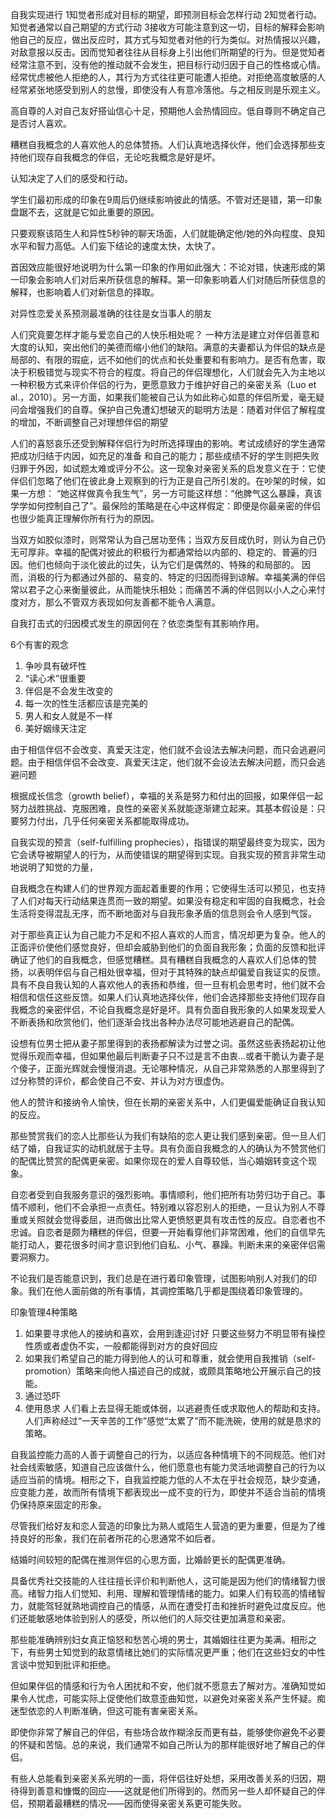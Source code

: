 自我实现进行
1知觉者形成对目标的期望，即预测目标会怎样行动
2知觉者行动。知觉者通常以自己期望的方式行动
3接收方可能注意到这一切，目标的解释会影响他自己的反应，做出反应时，其方式与知觉者对他的行为类似。对热情报以兴趣，对敌意报以反击。因而觉知者往往从目标身上引出他们所期望的行为。但是觉知者经常注意不到，没有他的推动就不会发生，把目标行动归因于自己的性格或心情。
  经常忧虑被他人拒绝的人，其行为方式往往更可能遭人拒绝。对拒绝高度敏感的人经常紧张地感受到别人的怠慢，即使没有人有意冷落他。与之相反则是乐观主义。

高自尊的人对自己友好搭讪信心十足，预期他人会热情回应。低自尊则不确定自己是否讨人喜欢。

糟糕自我概念的人喜欢他人的总体赞扬。人们认真地选择伙伴，他们会选择那些支持他们现存自我概念的伴侣，无论吃我概念是好是坏。



认知决定了人们的感受和行动。

学生们最初形成的印象在9周后仍继续影响彼此的情感。不管对还是错，第一印象盘踞不去，这就是它如此重要的原因。

只要观察该陌生人和异性5秒钟的聊天场面，人们就能确定他/她的外向程度、良知水平和智力高低。人们妄下结论的速度太快，太快了。

首因效应能很好地说明为什么第一印象的作用如此强大：不论对错，快速形成的第一印象会影响人们对后来所获信息的解释。第一印象影响着人们对随后所获信息的解释，也影响着人们对新信息的择取。

对异性恋爱关系预测最准确的往往是女当事人的朋友

人们究竟要怎样才能与爱恋自己的人快乐相处呢？
一种方法是建立对伴侣善意和大度的认知，突出他们的美德而缩小他们的缺陷。满意的夫妻都认为伴侣的缺点是局部的、有限的瑕疵，远不如他们的优点和长处重要和有影响力。是否有危害，取决于积极错觉与现实不符合的程度。将自己的伴侣理想化，人们就会先入为主地以一种积极方式来评价伴侣的行为，更愿意致力于维护好自己的亲密关系（Luo et al.，2010）。另一方面，如果我们能被自己认为如此称心如意的伴侣所爱，毫无疑问会增强我们的自尊。保护自己免遭幻想破灭的聪明方法是：随着对伴侣了解程度的增加，不断调整自己对理想伴侣的期望

人们的喜怒哀乐还受到解释伴侣行为时所选择理由的影响。考试成绩好的学生通常把成功归结于内因，如充足的准备
和自己的能力；那些成绩不好的学生则把失败归罪于外因，如试题太难或评分不公。这一现象对亲密关系的启发意义在于：它使伴侣们忽略了他们在彼此身上观察到的行为正是自己所引发的。在吵架的时候，如果一方想：
“她这样做真令我生气”，另一方可能这样想：“他脾气这么暴躁，真该学学如何控制自己了”。最保险的策略是在心中这样假定：即便是你最亲密的伴侣也很少能真正理解你所有行为的原因。

当双方如胶似漆时，则常常认为自己居功至伟；当双方反目成仇时，则认为自己仍无可厚非。幸福的配偶对彼此的积极行为都通常给以内部的、稳定的、普遍的归因。他们也倾向于淡化彼此的过失，认为它们是偶然的、特殊的和局部的。
因而，消极的行为都通过外部的、易变的、特定的归因而得到谅解。幸福美满的伴侣常以君子之心来衡量彼此，从而能快乐相处；而痛苦不满的伴侣则以小人之心来忖度对方，那么不管双方表现如何友善都不能令人满意。

自我打击式的归因模式发生的原因何在？依恋类型有其影响作用。

6个有害的观念
1. 争吵具有破坏性
2. “读心术”很重要
3. 伴侣是不会发生改变的
4. 每一次的性生活都应该是完美的
5. 男人和女人就是不一样
6. 美好姻缘天注定

由于相信伴侣不会改变、真爱天注定，他们就不会设法去解决问题，而只会逃避问题。由于相信伴侣不会改变、真爱天注定，他们就不会设法去解决问题，而只会逃避问题

根据成长信念（growth belief），幸福的关系是努力和付出的回报，如果伴侣一起努力战胜挑战、克服困难，良性的亲密关系就能逐渐建立起来。其基本假设是：只要努力付出，几乎任何亲密关系都能取得成功。

自我实现的预言（self-fulfilling prophecies），指错误的期望最终变为现实，因为它会诱导被期望人的行为，从而使错误的期望得到实现。自我实现的预言非常生动地说明了知觉的力量，



自我概念在构建人们的世界观方面起着重要的作用；它使得生活可以预见，也支持了人们对每天行动结果连贯而一致的期望。如果没有稳定和牢固的自我概念，社会生活将变得混乱无序，而不断地面对与自我形象矛盾的信息则会令人感到气馁。

对于那些真正认为自己能力不足和不招人喜欢的人而言，情况却更为复杂。他人的正面评价使他们感觉良好，但却会威胁到他们的负面自我形象；负面的反馈和批评确证了他们的自我概念，但感觉糟糕。具有糟糕自我概念的人喜欢人们总体的赞扬，以表明伴侣与自己相处很幸福，但对于其特殊的缺点却偏爱自我证实的反馈。具有不良自我认知的人喜欢他人的表扬和恭维，但一旦有机会思考时，他们就不会相信和信任这些反馈。如果人们认真地选择伙伴，他们会选择那些支持他们现存自我概念的亲密伴侣，不论自我概念是好是坏。具有负面自我形象的人如果发现爱人不断表扬和欣赏他们，他们逐渐会找出各种办法尽可能地逃避自己的配偶。

设想有位男士把从妻子那里得到的表扬都解读为过誉之词。虽然这些表扬起初让他觉得乐观而幸福，但如果他最后判断妻子只不过是言不由衷...或者干脆认为妻子是个傻子，正面光辉就会慢慢消退。无论哪种情况，从自己非常熟悉的人那里得到了过分称赞的评价，都会使自己不安、并认为对方很虚伪。

他人的赞许和接纳令人愉快，但在长期的亲密关系中，人们更偏爱能确证自我认知的反应。

那些赞赏我们的恋人比那些认为我们有缺陷的恋人更让我们感到亲密。但一旦人们结了婚，自我证实的动机就居于主导。具有负面自我概念的人的确认为不赞赏他们的配偶比赞赏的配偶更亲密。如果你现在的爱人自尊较低，当心婚姻转变这个现象。

自恋者受到自我服务意识的强烈影响。事情顺利，他们把所有功劳归功于自己。事情不顺利，他们不会承担一点责任。特别难以容忍别人的拒绝，一旦认为别人不尊重或关照就会觉得委屈，进而做出比常人更愤怒更具有攻击性的反应。自恋者也不忠诚。自恋者是颇为糟糕的伴侣，但要一开始看穿他们非常困难，他们的自信早先能打动人，要花很多时间才意识到他们自私、小气、暴躁。判断未来的亲密伴侣需要洞察力。

不论我们是否能意识到，我们总是在进行着印象管理，试图影响别人对我们的印象。我们在他人面前做的所有事情，其调控策略几乎都是围绕着印象管理的。

印象管理4种策略
1. 如果要寻求他人的接纳和喜欢，会用到逢迎讨好 只要这些努力不明显带有操控性质或者虚伪不实，一般都能得到对方的良好回应
2. 如果我们希望自己的能力得到他人的认可和尊重，就会使用自我推销（self-promotion）策略来向他人描述自己的成就，或颇具策略地公开展示自己的技能。
3. 通过恐吓
4. 使用恳求 人们看上去显得无能或体弱，以逃避责任或求取他人的帮助和支持。人们声称经过“一天辛苦的工作”感觉“太累了”而不能洗碗，使用的就是恳求的策略。

自我监控能力高的人善于调整自己的行为，以适应各种情境下的不同规范。他们对社会线索敏感，知道自己应该做什么，他们愿意也有能力灵活地调整自己的行为以适应当前的情境。相形之下，自我监控能力低的人不太在乎社会规范，缺少变通，应变能力差，故而所有情境下都表现出一成不变的行为，即使并不适合当前的情境仍保持原来固定的形象。

尽管我们给好友和恋人营造的印象比为熟人或陌生人营造的更为重要，但是为了维持良好的形象，我们在前者所花的心思通常不如后者。

结婚时间较短的配偶在推测伴侣的心思方面，比婚龄更长的配偶更准确。

具备优秀社交技能的人往往擅长评价和判断他人，这可能是因为他们的情绪智力很高。绪智力指人们觉知、利用、理解和管理情绪的能力。如果人们有较高的情绪智力，就能驾轻就熟地调控自己的情感，从而在遭受打击和挫折时避免过度反应。他们还能敏感地体验到别人的感受，所以他们的人际交往更加满意和亲密。

那些能准确辨别妇女真正恼怒和愁苦心境的男士，其婚姻往往更为美满。相形之下，有些男士知觉到的敌意情绪比她们的实际情况更严重；他们在这些妇女的中性言谈中觉知到批评和拒绝。

但如果伴侣的情感和行为令人困扰和不安，他们就不愿意去了解对方。准确知觉如果令人忧虑，可能实际上促使他们故意歪曲知觉，以避免对亲密关系产生怀疑。痴迷型依恋的人判断准确，但这可能有害亲密关系。

即使你非常了解自己的伴侣，有些场合故作糊涂反而更有益，能够使你避免不必要的怀疑和苦恼。总的来说，我们通常不如自己所认为的那样能很好地了解自己的伴侣。

有些人总能看到亲密关系光明的一面，将伴侣往好处想，采用改善关系的归因，期待得到善意和慷慨的回应——这就是他们所得到的。然而另一些人却怀疑自己的伴侣，预期着最糟糕的情况——因而使得亲密关系更可能失败。


